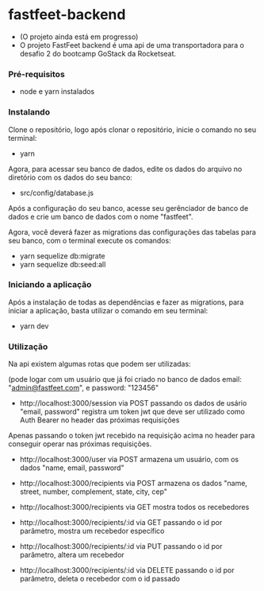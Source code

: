 # fastfeet-backend

  - (O projeto ainda está em progresso)
  - O projeto FastFeet backend é uma api de uma transportadora para o desafio 2 do bootcamp GoStack da Rocketseat.

### Pré-requisitos

   - node e yarn instalados

### Instalando

Clone o repositório, logo após clonar o repositório, inicie o comando no seu terminal:

  - yarn

Agora, para acessar seu banco de dados, edite os dados do arquivo no diretório com os dados do seu banco:

  - src/config/database.js

Após a configuração do seu banco, acesse seu gerênciador de banco de dados e crie um banco de dados com o nome "fastfeet".

Agora, você deverá fazer as migrations das configurações das tabelas para seu banco, com o terminal execute os comandos:

  - yarn sequelize db:migrate
  - yarn sequelize db:seed:all

### Iniciando a aplicação

Após a instalação de todas as dependências e fazer as migrations, para iniciar a aplicação, basta utilizar o comando em seu terminal: 

   - yarn dev
   
### Utilização

Na api existem algumas rotas que podem ser utilizadas:
  
  (pode logar com um usuário que já foi criado no banco de dados email: "admin@fastfeet.com", e password: "123456"
  - http://localhost:3000/session via POST passando os dados de usário "email, password" registra um token jwt que deve ser utilizado como Auth Bearer no header das próximas requisições

  Apenas passando o token jwt recebido na requisição acima no header para conseguir operar nas próximas requisições.

  - http://localhost:3000/user via POST armazena um usuário, com os dados "name, email, password"

  - http://localhost:3000/recipients     via POST armazena os dados "name, street, number, complement, state, city, cep" 
  - http://localhost:3000/recipients     via GET mostra todos os recebedores
  - http://localhost:3000/recipients/:id via GET passando o id por parâmetro, mostra um recebedor específico
  - http://localhost:3000/recipients/:id via PUT passando o id por parâmetro, altera um recebedor
  - http://localhost:3000/recipients/:id via DELETE passando o id por parâmetro, deleta o recebedor com o id passado
